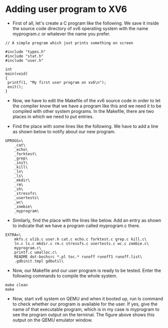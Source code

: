 # Adding user program to XV6
- First of all, let's create a C program like the following. We save it inside the source code directory of xv6 operating system with the name myprogram.c or whatever the name you prefer.
```
// A simple program which just prints something on screen

#include "types.h"
#include "stat.h"
#include "user.h"

int
main(void)
{
 printf(1, "My first user program on xv6\n");
 exit();
}
```

- Now, we have to edit the Makefile of the xv6 source code in order to let the compiler know that we have a program like this and we need it to be compiled with other system programs. In the Makefile, there are two places in which we need to put entries.

- Find the place with some lines like the following. We have to add a line as shown below to notify about our new program.
```
UPROGS=\
    _cat\
    _echo\
    _forktest\
    _grep\
    _init\
    _kill\
    _ln\
    _ls\
    _mkdir\
    _rm\
    _sh\
    _stressfs\
    _usertests\
    _wc\
    _zombie\
    _myprogram\
```
- Similarly, find the place with the lines like below. Add an entry as shown to indicate that we have a program called myprogram.c there.
```
EXTRA=\
    mkfs.c ulib.c user.h cat.c echo.c forktest.c grep.c kill.c\
    ln.c ls.c mkdir.c rm.c stressfs.c usertests.c wc.c zombie.c\
    myprogram.c\
    printf.c umalloc.c\
    README dot-bochsrc *.pl toc.* runoff runoff1 runoff.list\
    .gdbinit.tmpl gdbutil\
```
- Now, our Makefile and our user program is ready to be tested. Enter the following commands to compile the whole system.
```
make clean
make
```
- Now, start xv6 system on QEMU and when it booted up, run ls command to check whether our program is available for the user. If yes, give the name of that executable program, which is in my case is myprogram to see the program output on the terminal. The figure above shows this output on the QEMU emulator window.
